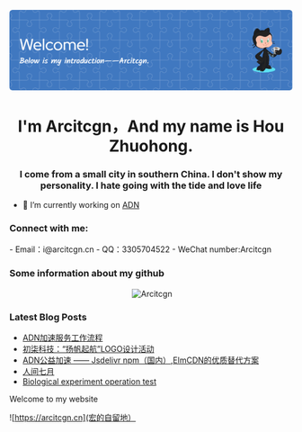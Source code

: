<p align="center"><img src="header.png"></p>

<h1 align="center">I'm Arcitcgn，And my name is Hou Zhuohong.</h1>
<h3 align="center">I come from a small city in southern China. I don't show my personality. I hate going with the tide and love life</h3>

- 🔭 I’m currently working on [ADN](https://arcitcgn.cn/171.html)

<h3 align="left">Connect with me:</h3>
<p align="left">
- Email：i@arcitcgn.cn
- QQ：3305704522
- WeChat number:Arcitcgn
</p>

<h3>Some information about my github </h3>
<p align="center">&nbsp;<img align="center" src="https://github-readme-stats.vercel.app/api?username=Arcitcgn&show_icons=true&locale=en&theme=blue-green" alt="Arcitcgn" /></p>

<h3>Latest Blog Posts</h3>

<!-- BLOG-POST-LIST:START -->
- [ADN加速服务工作流程](https://arcitcgn.cn/185.html)
- [初柒科技：“扬帆起航”LOGO设计活动](https://arcitcgn.cn/181.html)
- [ADN公益加速 —— Jsdelivr npm（国内）,ElmCDN的优质替代方案](https://arcitcgn.cn/171.html)
- [人间七月](https://arcitcgn.cn/169.html)
- [Biological experiment operation test](https://arcitcgn.cn/160.html)
<!-- BLOG-POST-LIST:END -->

Welcome to my website

![https://arcitcgn.cn](宏的自留地）
